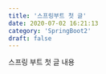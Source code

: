 ```yaml
---
title: '스프링부트 첫 글'
date: 2020-07-02 16:21:13
category: 'SpringBoot2'
draft: false
---
```


스프링 부트 첫 글 내용
